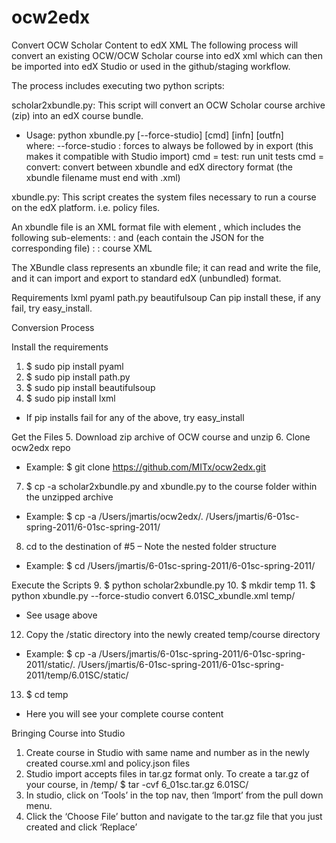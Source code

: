 ocw2edx
=======

Convert OCW Scholar Content to edX XML
The following process will convert an existing OCW/OCW Scholar course into edX xml which can then be imported into edX Studio or used in the github/staging workflow.

The process includes executing two python scripts:

scholar2xbundle.py: This script will convert an OCW Scholar course archive (zip) into an edX course bundle.
  * Usage: python xbundle.py [--force-studio] [cmd] [infn] [outfn]         
where:
    --force-studio : forces <sequential> to always be followed by <vertical> in export (this makes it compatible with Studio import)
    cmd = test:  run unit tests
    cmd = convert: convert between xbundle and edX directory format (the xbundle filename must end with .xml)

xbundle.py: This script creates the system files necessary to run a course on the edX platform. i.e. policy files.

An xbundle file is an XML format file with element <xbundle>, which  includes the following sub-elements: 
<metadata> 
<policies semester=...>: <policy> and <gradingpolicy> (each contain the JSON for the corresponding file)
 <about>: <file filename=...> </about> 
</metadata> 
<course semester="...">: course XML </course> 

The XBundle class represents an xbundle file; it can read and write  the file, and it can import and export to standard edX (unbundled) format. 

Requirements
lxml
pyaml
path.py
beautifulsoup
Can pip install these, if any fail, try easy_install.

Conversion Process

Install the requirements
1. $ sudo pip install pyaml
2. $ sudo pip install path.py
3. $ sudo pip install beautifulsoup
4. $ sudo pip install lxml
  * If pip installs fail for any of the above, try easy_install

Get the Files
5. Download zip archive of OCW course and unzip
6. Clone ocw2edx repo 
  * Example: $ git clone https://github.com/MITx/ocw2edx.git
7. $ cp -a scholar2xbundle.py and xbundle.py to the course folder within the unzipped archive
  * Example: $ cp -a /Users/jmartis/ocw2edx/. /Users/jmartis/6-01sc-spring-2011/6-01sc-spring-2011/
8. cd to the destination of #5 – Note the nested folder structure
  * Example: $ cd /Users/jmartis/6-01sc-spring-2011/6-01sc-spring-2011/

Execute the Scripts
9. $ python scholar2xbundle.py
10. $ mkdir temp
11. $ python xbundle.py --force-studio convert 6.01SC_xbundle.xml temp/
  * See usage above
12. Copy the /static directory into the newly created temp/course directory
  * Example: $ cp -a /Users/jmartis/6-01sc-spring-2011/6-01sc-spring-2011/static/. /Users/jmartis/6-01sc-spring-2011/6-01sc-spring-2011/temp/6.01SC/static/
  13. $ cd temp
*  Here you will see your complete course content 

Bringing Course into Studio
1. Create course in Studio with same name and number as in the newly created course.xml and policy.json files
2. Studio import accepts files in tar.gz format only. To create a tar.gz of your course, in /temp/
  $ tar -cvf 6_01sc.tar.gz 6.01SC/
3. In studio, click on ‘Tools’ in the top nav, then ‘Import’ from the pull down menu.
4. Click the ‘Choose File’ button and navigate to the tar.gz file that you just created and click ‘Replace’

